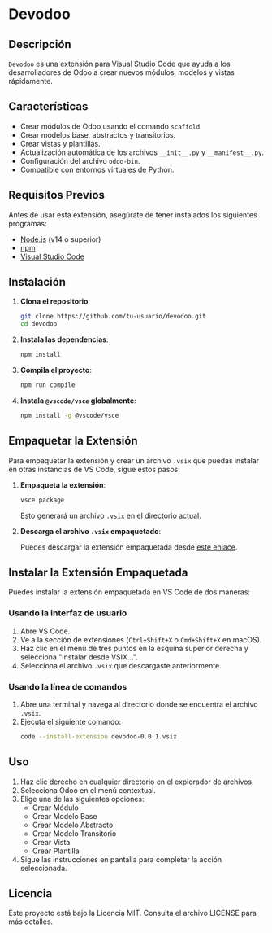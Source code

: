 
# Devodoo

## Descripción

`Devodoo` es una extensión para Visual Studio Code que ayuda a los desarrolladores de Odoo a crear nuevos módulos, modelos y vistas rápidamente.

## Características

- Crear módulos de Odoo usando el comando `scaffold`.
- Crear modelos base, abstractos y transitorios.
- Crear vistas y plantillas.
- Actualización automática de los archivos `__init__.py` y `__manifest__.py`.
- Configuración del archivo `odoo-bin`.
- Compatible con entornos virtuales de Python.

## Requisitos Previos

Antes de usar esta extensión, asegúrate de tener instalados los siguientes programas:

- [Node.js](https://nodejs.org/) (v14 o superior)
- [npm](https://www.npmjs.com/)
- [Visual Studio Code](https://code.visualstudio.com/)

## Instalación

1. **Clona el repositorio**:
   ```sh
   git clone https://github.com/tu-usuario/devodoo.git
   cd devodoo
   ```

2. **Instala las dependencias**:
   ```sh
   npm install
   ```

3. **Compila el proyecto**:
   ```sh
   npm run compile
   ```

4. **Instala `@vscode/vsce` globalmente**:
   ```sh
   npm install -g @vscode/vsce
   ```

## Empaquetar la Extensión

Para empaquetar la extensión y crear un archivo `.vsix` que puedas instalar en otras instancias de VS Code, sigue estos pasos:

1. **Empaqueta la extensión**:
   ```sh
   vsce package
   ```
   Esto generará un archivo `.vsix` en el directorio actual.

2. **Descarga el archivo `.vsix` empaquetado**:

   Puedes descargar la extensión empaquetada desde [este enlace](https://github.com/XDevCode/odoo_extension/raw/main/Extension.vsix).

## Instalar la Extensión Empaquetada

Puedes instalar la extensión empaquetada en VS Code de dos maneras:

### Usando la interfaz de usuario

1. Abre VS Code.
2. Ve a la sección de extensiones (`Ctrl+Shift+X` o `Cmd+Shift+X` en macOS).
3. Haz clic en el menú de tres puntos en la esquina superior derecha y selecciona "Instalar desde VSIX...".
4. Selecciona el archivo `.vsix` que descargaste anteriormente.

### Usando la línea de comandos

1. Abre una terminal y navega al directorio donde se encuentra el archivo `.vsix`.
2. Ejecuta el siguiente comando:
   ```sh
   code --install-extension devodoo-0.0.1.vsix
   ```

## Uso

1. Haz clic derecho en cualquier directorio en el explorador de archivos.
2. Selecciona Odoo en el menú contextual.
3. Elige una de las siguientes opciones:
   - Crear Módulo
   - Crear Modelo Base
   - Crear Modelo Abstracto
   - Crear Modelo Transitorio
   - Crear Vista
   - Crear Plantilla
4. Sigue las instrucciones en pantalla para completar la acción seleccionada.


## Licencia

Este proyecto está bajo la Licencia MIT. Consulta el archivo LICENSE para más detalles.
